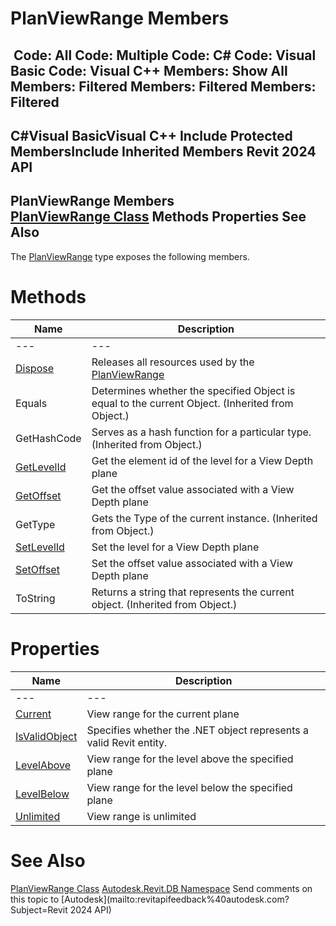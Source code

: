# PlanViewRange Members

﻿
 Code: All Code: Multiple Code: C# Code: Visual Basic Code: Visual C++  Members: Show All Members: Filtered Members: Filtered Members: Filtered   
---  
C#Visual BasicVisual C++
Include Protected MembersInclude Inherited Members
Revit 2024 API  
---  
PlanViewRange Members  
[PlanViewRange Class](7edc5f13-a5fa-5c7a-9a03-ac6cbed1f005.md "PlanViewRange Class") Methods Properties See Also  
---  
The [PlanViewRange](7edc5f13-a5fa-5c7a-9a03-ac6cbed1f005.md "PlanViewRange Class") type exposes the following members.
# Methods
| Name | Description |
| --- | --- |
| --- | --- | --- |
| [Dispose](e9adce93-1f75-e82a-67de-06eb3d9100ea.md "Dispose Method") | Releases all resources used by the [PlanViewRange](7edc5f13-a5fa-5c7a-9a03-ac6cbed1f005.md "PlanViewRange Class") |
| Equals | Determines whether the specified Object is equal to the current Object. (Inherited from Object.) |
| GetHashCode | Serves as a hash function for a particular type.  (Inherited from Object.) |
| [GetLevelId](9c56cd0b-bd1b-47f6-b669-5870b2966c1f.md "GetLevelId Method") | Get the element id of the level for a View Depth plane |
| [GetOffset](109ec4bc-f4d5-e995-bc93-92c2b498674f.md "GetOffset Method") | Get the offset value associated with a View Depth plane |
| GetType | Gets the Type of the current instance. (Inherited from Object.) |
| [SetLevelId](ef2d4027-3b09-f62e-5507-2d39615b8b4a.md "SetLevelId Method") | Set the level for a View Depth plane |
| [SetOffset](3ba94bad-a426-0f12-ba41-05f7cd0637bc.md "SetOffset Method") | Set the offset value associated with a View Depth plane |
| ToString | Returns a string that represents the current object. (Inherited from Object.) |

# Properties
| Name | Description |
| --- | --- |
| --- | --- | --- |
| [Current](4ced7a98-7576-a63b-f37e-97f70fd212c9.md "Current Property") | View range for the current plane |
| [IsValidObject](f8b304ba-c227-9327-0f32-596735100174.md "IsValidObject Property") | Specifies whether the .NET object represents a valid Revit entity. |
| [LevelAbove](9c2c47f9-1fc8-addf-f6bd-dcf767efe3b8.md "LevelAbove Property") | View range for the level above the specified plane |
| [LevelBelow](b474e148-6212-feeb-9d1b-351937ad238c.md "LevelBelow Property") | View range for the level below the specified plane |
| [Unlimited](5b21cada-9846-35fa-0a1e-e661d3d916c0.md "Unlimited Property") | View range is unlimited |

# See Also
[PlanViewRange Class](7edc5f13-a5fa-5c7a-9a03-ac6cbed1f005.md "PlanViewRange Class")
[Autodesk.Revit.DB Namespace](87546ba7-461b-c646-cbb1-2cb8f5bff8b2.md "Autodesk.Revit.DB Namespace")
Send comments on this topic to [Autodesk](mailto:revitapifeedback%40autodesk.com?Subject=Revit 2024 API)